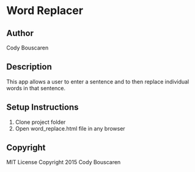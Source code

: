 Word Replacer
================================================

Author
-------------------------------
Cody Bouscaren

Description
----------------------------------
This app allows a user to enter a sentence and to then replace individual words in that sentence.

Setup Instructions
-----------------------------------
1. Clone project folder
2. Open word_replace.html file in any browser

Copyright
--------------------------------------
MIT License
Copyright 2015 Cody Bouscaren

